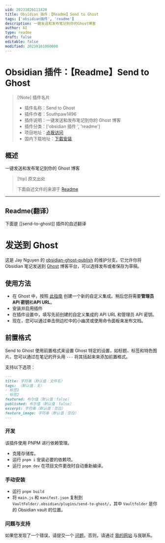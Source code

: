 ```yaml
---
uid: 20231026111420
title: Obsidian 插件：【Readme】Send to Ghost
tags: ['obsidian插件', 'readme']
description: 一键发送和发布笔记到你的Ghost博客
author: AI
type: readme
draft: false
editable: false
modified: 20230101000000
---
```


# Obsidian 插件：【Readme】Send to Ghost

> [!Note] 插件名片
> - 插件名称：Send to Ghost
> - 插件作者：Southpaw1496
> - 插件说明：一键发送和发布笔记到你的 Ghost 博客
> - 插件分类：['obsidian 插件 ', 'readme']
> - 项目地址：[点我访问](https://github.com/southpaw1496/obsidian-send-to-ghost)
> - 国内下载地址：[下载安装](https://pkmer.cn/products/plugin/pluginMarket/?send-to-ghost)

## 概述

一键发送和发布笔记到你的 Ghost 博客

> [!tip] 原文出处
>
>下面自述文件的来源于 [Readme](https://ghproxy.net/https://raw.githubusercontent.com/Southpaw1496/obsidian-send-to-ghost/master/README.md)

---

## Readme(翻译）

下面是 [[send-to-ghost]] 插件的自述翻译

# 发送到 Ghost

这是 Jay Nguyen 的 [obsidian-ghost-publish](https://github.com/jaynguyens/obsidian-ghost-publish) 的维护分支。它允许你将 Obsidian 笔记发送到 [Ghost](https://ghost.org) 博客平台，可以选择发布或者保存为草稿。

## 使用方法

- 在 Ghost 中，按照 [此指南](https://ghost.org/integrations/custom-integrations/) 创建一个新的自定义集成。稍后您将需要**管理员 API 密钥**和**API URL**。
- 安装并启用插件
- 在插件设置中，填写先前创建的自定义集成的 API URL 和管理员 API 密钥。
- 现在，您可以通过单击侧边栏中的小幽灵或使用命令面板来发布文档。

## 前置格式

Send to Ghost 使用前置格式来设置 Ghost 特定的设置，如标题、标签和特色图片。您可以通过在笔记的开头用 `---` 将其括起来来添加前置格式。

支持以下选项：

```md
---
title: 字符串（默认值：文件名）
tags: （默认值：无）
- 标签1
- 标签2
featured: 布尔值（默认值：false）
published: 布尔值（默认值：false）
excerpt: 字符串（默认值：空白）
feature_image: 字符串（默认值：空白）
---
```

### 开发

该插件使用 PNPM 进行依赖管理。

- 克隆存储库。
- 运行 `pnpm i` 安装必要的依赖项。
- 运行 `pnpm dev` 在项目文件更改时自动重新编译。

### 手动安装

- 运行 `pnpm build`
- 将 `main.js` 和 `manifest.json` 复制到 `VaultFolder/.obsidian/plugins/send-to-ghost/`，其中 `Vaultfolder` 是你的 Obsidian vault 的位置。

### 问题与支持

如果您发现了一个错误，请提交一个 [问题](https://github.com/Southpaw1496/obsidian-send-to-ghost)。否则，请通过 [我的网站](https://southpaw1496.me) 与我联系。

